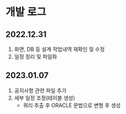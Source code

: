 # 개발 로그

## 2022.12.31
1. 화면, DB 등 설계 작업내역 재확인 및 수정
2. 일정 정리 및 파일화

## 2023.01.07
1. 공지사항 관련 파일 추가
2. 세부 일정 조정(테이블 생성)
   - 쿼리 추출 후 ORACLE 문법으로 변형 후 생성
